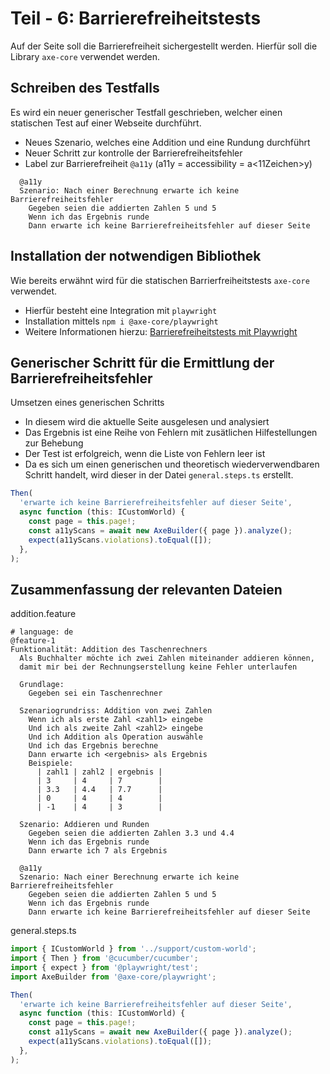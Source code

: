 # Teil - 6: Barrierefreiheitstests
Auf der Seite soll die Barrierefreiheit sichergestellt werden.
Hierfür soll die Library `axe-core` verwendet werden.

## Schreiben des Testfalls
Es wird ein neuer generischer Testfall geschrieben, welcher einen statischen Test auf einer Webseite durchführt.
* Neues Szenario, welches eine Addition und eine Rundung durchführt
* Neuer Schritt zur kontrolle der Barrierefreiheitsfehler
* Label zur Barrierefreiheit `@a11y` (a11y = accessibility = a<11Zeichen>y)

````gherkin
  @a11y
  Szenario: Nach einer Berechnung erwarte ich keine Barrierefreiheitsfehler
    Gegeben seien die addierten Zahlen 5 und 5
    Wenn ich das Ergebnis runde
    Dann erwarte ich keine Barrierefreiheitsfehler auf dieser Seite
````

## Installation der notwendigen Bibliothek
Wie bereits erwähnt wird für die statischen Barrierfreiheitstests `axe-core` verwendet.
* Hierfür besteht eine Integration mit `playwright`
* Installation mittels `npm i @axe-core/playwright`
* Weitere Informationen hierzu: [Barrierefreiheitstests mit Playwright](https://playwright.dev/docs/accessibility-testing)

## Generischer Schritt für die Ermittlung der Barrierefreiheitsfehler
Umsetzen eines generischen Schritts
* In diesem wird die aktuelle Seite ausgelesen und analysiert
* Das Ergebnis ist eine Reihe von Fehlern mit zusätlichen Hilfestellungen zur Behebung
* Der Test ist erfolgreich, wenn die Liste von Fehlern leer ist
* Da es sich um einen generischen und theoretisch wiederverwendbaren Schritt handelt, wird dieser in der Datei `general.steps.ts` erstellt.
````typescript
Then(
  'erwarte ich keine Barrierefreiheitsfehler auf dieser Seite',
  async function (this: ICustomWorld) {
    const page = this.page!;
    const a11yScans = await new AxeBuilder({ page }).analyze();
    expect(a11yScans.violations).toEqual([]);
  },
);
````

## Zusammenfassung der relevanten Dateien
addition.feature
````gherkin
# language: de
@feature-1
Funktionalität: Addition des Taschenrechners
  Als Buchhalter möchte ich zwei Zahlen miteinander addieren können,
  damit mir bei der Rechnungserstellung keine Fehler unterlaufen

  Grundlage:
    Gegeben sei ein Taschenrechner

  Szenariogrundriss: Addition von zwei Zahlen
    Wenn ich als erste Zahl <zahl1> eingebe
    Und ich als zweite Zahl <zahl2> eingebe
    Und ich Addition als Operation auswähle
    Und ich das Ergebnis berechne
    Dann erwarte ich <ergebnis> als Ergebnis
    Beispiele:
      | zahl1 | zahl2 | ergebnis |
      | 3     | 4     | 7        |
      | 3.3   | 4.4   | 7.7      |
      | 0     | 4     | 4        |
      | -1    | 4     | 3        |

  Szenario: Addieren und Runden
    Gegeben seien die addierten Zahlen 3.3 und 4.4
    Wenn ich das Ergebnis runde
    Dann erwarte ich 7 als Ergebnis

  @a11y
  Szenario: Nach einer Berechnung erwarte ich keine Barrierefreiheitsfehler
    Gegeben seien die addierten Zahlen 5 und 5
    Wenn ich das Ergebnis runde
    Dann erwarte ich keine Barrierefreiheitsfehler auf dieser Seite
````

general.steps.ts
````typescript
import { ICustomWorld } from '../support/custom-world';
import { Then } from '@cucumber/cucumber';
import { expect } from '@playwright/test';
import AxeBuilder from '@axe-core/playwright';

Then(
  'erwarte ich keine Barrierefreiheitsfehler auf dieser Seite',
  async function (this: ICustomWorld) {
    const page = this.page!;
    const a11yScans = await new AxeBuilder({ page }).analyze();
    expect(a11yScans.violations).toEqual([]);
  },
);
````